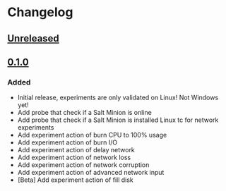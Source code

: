 # Changelog

## [Unreleased][]
[Unreleased]: https://github.com/chaostoolkit-incubator/chaostoolkit-saltstack/compare/0.1.0...HEAD

## [0.1.0][]

[0.1.0]: https://github.com/chaostoolkit-incubator/chaostoolkit-saltstack/tree/0.1.0

### Added

-   Initial release, experiments are only validated on Linux! Not Windows yet!
-   Add probe that check if a Salt Minion is online
-   Add probe that check if a Salt Minion is installed Linux tc for network experiments
-   Add experiment action of burn CPU to 100% usage
-   Add experiment action of burn I/O
-   Add experiment action of delay network
-   Add experiment action of network loss
-   Add experiment action of network corruption
-   Add experiment action of advanced network input
-   [Beta] Add experiment action of fill disk

